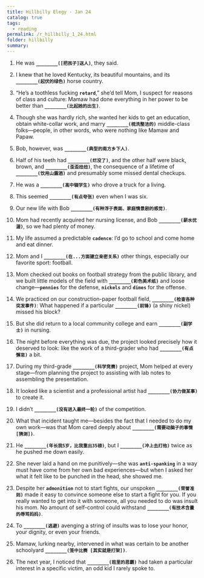 ```yaml
---
title: Hillbilly Elegy - Jan 24
catalog: true
tags: 
  - reading
permalink: /r_hillbilly_1_24.html
folder: hillbilly
summary: 
---
```



1.  He was <b data-toggle="tooltip" data-original-title="{{site.data.answers.hill_d_5_a1}}">`________([把孩子]送人)`</b>, they said.

2.  I knew that he loved Kentucky, its beautiful mountains, and its <b data-toggle="tooltip" data-original-title="{{site.data.answers.hill_d_5_b1}}">`________(起伏的绿色)`</b> horse country. 

3.  “He’s a toothless fucking <b data-toggle="tooltip" data-original-title="{{site.data.glossary.retard}}">`retard`</b>,” she’d tell Mom, I suspect for reasons of class and culture: Mamaw had done everything in her power to be better than <b data-toggle="tooltip" data-original-title="{{site.data.answers.hill_d_5_c1}}">`________(比起她的出生)`</b>.

4.  Though she was hardly rich, she wanted her kids to get an education, obtain white-collar work, and marry <b data-toggle="tooltip" data-original-title="{{site.data.answers.hill_d_5_d1}}">`________(梳洗整洁的)`</b> middle-class folks—people, in other words, who were nothing like Mamaw and Papaw.

5.  Bob, however, was <b data-toggle="tooltip" data-original-title="{{site.data.answers.hill_d_5_e1}}">`________(典型的南方乡下人)`</b>. 

6.  Half of his teeth had <b data-toggle="tooltip" data-original-title="{{site.data.answers.hill_d_5_f1}}">`________(烂没了)`</b>, and the other half were black, brown, and <b data-toggle="tooltip" data-original-title="{{site.data.answers.hill_d_5_f2}}">`________(歪歪扭扭)`</b>, the consequence of a lifetime of <b data-toggle="tooltip" data-original-title="{{site.data.answers.hill_d_5_f3}}">`________(饮用山露酒)`</b> and presumably some missed dental checkups.

7.  He was a <b data-toggle="tooltip" data-original-title="{{site.data.answers.hill_d_5_g1}}">`________(高中辍学生)`</b> who drove a truck for a living.

8.  This seemed <b data-toggle="tooltip" data-original-title="{{site.data.answers.hill_d_5_h1}}">`________(有点夸张)`</b> even when I was six.

9.  Our new life with Bob <b data-toggle="tooltip" data-original-title="{{site.data.answers.hill_d_5_i1}}">`________(有种浮于表面、家庭情景剧的感觉)`</b>.

10.  Mom had recently acquired her nursing license, and Bob <b data-toggle="tooltip" data-original-title="{{site.data.answers.hill_d_5_j1}}">`________(薪水优渥)`</b>, so we had plenty of money.

11.  My life assumed a predictable <b data-toggle="tooltip" data-original-title="{{site.data.glossary.cadence}}">`cadence`</b>: I’d go to school and come home and eat dinner. 

12.  Mom and I <b data-toggle="tooltip" data-original-title="{{site.data.answers.hill_d_5_l1}}">`________(在...方面建立亲密关系)`</b> other things, especially our favorite sport: football.

13.  Mom checked out books on football strategy from the public library, and we built little models of the field with <b data-toggle="tooltip" data-original-title="{{site.data.answers.hill_d_5_m1}}">`________(彩色美术纸)`</b> and loose change—<b data-toggle="tooltip" data-original-title="{{site.data.glossary.pennies}}">`pennies`</b> for the defense, <b data-toggle="tooltip" data-original-title="{{site.data.glossary.nickels}}">`nickels`</b> and <b data-toggle="tooltip" data-original-title="{{site.data.glossary.dimes}}">`dimes`</b> for the offense.

14.  We practiced on our construction-paper football field, <b data-toggle="tooltip" data-original-title="{{site.data.answers.hill_d_5_n1}}">`________(检查各种突发事件)`</b>: What happened if a particular <b data-toggle="tooltip" data-original-title="{{site.data.answers.hill_d_5_n2}}">`________(前锋)`</b> (a shiny nickel) missed his block?

15.  But she did return to a local community college and earn <b data-toggle="tooltip" data-original-title="{{site.data.answers.hill_d_5_o1}}">`________(副学士)`</b> in nursing.

16.  The night before everything was due, the project looked precisely how it deserved to look: like the work of a third-grader who had <b data-toggle="tooltip" data-original-title="{{site.data.answers.hill_d_5_p1}}">`________(有点懈怠)`</b> a bit.

17.  During my third-grade <b data-toggle="tooltip" data-original-title="{{site.data.answers.hill_d_5_q1}}">`________(科学竞赛)`</b> project, Mom helped at every stage—from planning the project to assisting with lab notes to assembling the presentation.

18.  It looked like a scientist and a professional artist had <b data-toggle="tooltip" data-original-title="{{site.data.answers.hill_d_5_r1}}">`________(协力做某事)`</b> to create it.

19.  I didn’t <b data-toggle="tooltip" data-original-title="{{site.data.answers.hill_d_5_s1}}">`________(没有进入最终一轮)`</b> of the competition.

20.  What that incident taught me—besides the fact that I needed to do my own work—was that Mom cared deeply about <b data-toggle="tooltip" data-original-title="{{site.data.answers.hill_d_5_t1}}">`________(需要动脑子的事情[猜测])`</b>.

21.  He <b data-toggle="tooltip" data-original-title="{{site.data.answers.hill_d_5_u1}}">`________(年长我5岁，比我重出35磅)`</b>, but I <b data-toggle="tooltip" data-original-title="{{site.data.answers.hill_d_5_u2}}">`________(冲上去打他)`</b> twice as he pushed me down easily.

22.  She never laid a hand on me punitively—she was <b data-toggle="tooltip" data-original-title="{{site.data.glossary.anti-spanking}}">`anti-spanking`</b> in a way must have come from her own bad experiences—but when I asked her what it felt like to be punched in the head, she showed me.

23.  Despite her <b data-toggle="tooltip" data-original-title="{{site.data.glossary.admonition}}">`admonition`</b> not to start fights, our unspoken <b data-toggle="tooltip" data-original-title="{{site.data.answers.hill_d_5_w1}}">`________(荣誉准则)`</b> made it easy to convince someone else to start a fight for you. If you really wanted to get into it with someone, all you needed to do was insult his mom. No amount of self-control could withstand <b data-toggle="tooltip" data-original-title="{{site.data.answers.hill_d_5_w2}}">`________(有技术含量的辱骂妈妈)`</b>.

24.  To <b data-toggle="tooltip" data-original-title="{{site.data.answers.hill_d_5_x1}}">`________(逃避)`</b> avenging a string of insults was to lose your honor, your dignity, or even your friends.

25.  Mamaw, lurking nearby, intervened in what was certain to be another schoolyard <b data-toggle="tooltip" data-original-title="{{site.data.answers.hill_d_5_y1}}">`________(笼中比赛 [其实就是打架])`</b>.

26.  The next year, I noticed that <b data-toggle="tooltip" data-original-title="{{site.data.answers.hill_d_5_z1}}">`________(班里的恶霸)`</b> had taken a particular interest in a specific victim, an odd kid I rarely spoke to.